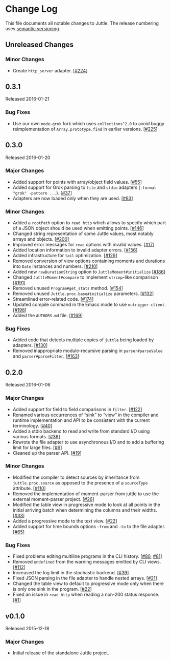 # Change Log

This file documents all notable changes to Juttle. The release numbering uses [semantic versioning](http://semver.org).

## Unreleased Changes

### Minor Changes

- Create `http_server` adapter. [[#224](https://github.com/juttle/juttle/pull/224)]

## 0.3.1

Released 2016-01-21

### Bug Fixes

- Use our own `node-grok` fork which uses `collections^2.0` to avoid buggy reimplementation of `Array.prototype.find` in earlier versions. [[#225](https://github.com/juttle/juttle/issues/225)]

## 0.3.0

Released 2016-01-20

### Major Changes

- Added support for points with array/object field values. [[#55](https://github.com/juttle/juttle/issues/55)]
- Added support for Grok parsing to `file` and `stdio` adapters (`-format "grok" -pattern ...`). [[#37](https://github.com/juttle/juttle/issues/37)]
- Adapters are now loaded only when they are used. [[#83](https://github.com/juttle/juttle/issues/83)]

### Minor Changes

- Added a `rootPath` option to `read http` which allows to specify which part of a JSON object should be used when emitting points. [[#146](https://github.com/juttle/juttle/issues/146)]
- Changed string representation of some Juttle values, most notably arrays and objects. [[#200](https://github.com/juttle/juttle/pull/200)]
- Improved error messages for `read` options with invalid values. [[#17](https://github.com/juttle/juttle/pull/17)]
- Added location information to invalid adapter errors. [[#156](https://github.com/juttle/juttle/pull/156)]
- Added infrastructure for `tail` optimization. [[#129](https://github.com/juttle/juttle/pull/129)]
- Removed conversion of view options containing moments and durations into `Date` instances and numbers. [[#210](https://github.com/juttle/juttle/pull/210)]
- Added new `rawDurationString` option to `JuttleMoment#initialize` [[#186](https://github.com/juttle/juttle/pull/186)]
- Changed `JuttleMoment#compare` to implement `strcmp`-like comparison [[#191](https://github.com/juttle/juttle/pull/191)]
- Removed unused `Program#get_stats` method. [[#154](https://github.com/juttle/juttle/pull/154)]
- Removed unused `Juttle.proc.base#initialize` parameters. [[#132](https://github.com/juttle/juttle/issues/132)]
- Streamlined error-related code. [[#174](https://github.com/juttle/juttle/pull/174)]
- Updated compile command in the Emacs mode to use `outrigger-client`. [[#198](https://github.com/juttle/juttle/issues/198)]
- Added the `AUTHORS.md` file. [[#169](https://github.com/juttle/juttle/pull/169)]

### Bug Fixes

- Added code that detects multiple copies of `juttle` being loaded by adapters. [[#130](https://github.com/juttle/juttle/issues/130)]
- Removed inappropriate module-recursive parsing in `parser#parseValue` and `parser#parseFilter`. [[#163](https://github.com/juttle/juttle/issues/163)]

## 0.2.0

Released 2016-01-06

### Major Changes

- Added support for field to field comparisons in `filter`. [[#122](https://github.com/juttle/juttle/pull/122)]
- Renamed various occurrences of “sink” to “view” in the compiler and runtime implementation and API to be consistent with the current terminology. [[#40](https://github.com/juttle/juttle/issues/40)]
- Added a stdio backend to read and write from standard I/O using various formats. [[#36](https://github.com/juttle/juttle/issues/36)]
- Rewrote the file adapter to use asynchronous I/O and to add a buffering limit for large files. [[#6](https://github.com/juttle/juttle/issues/6)]
- Cleaned up the parser API. [[#19](https://github.com/juttle/juttle/pull/19)]

### Minor Changes

- Modified the compiler to detect sources by inheritance from `juttle.proc.source` as opposed to the presence of a `sourceType` attribute. [[#110](https://github.com/juttle/juttle/pull/110)]
- Removed the implementation of moment-parser from juttle to use the external moment-parser project. [[#26](https://github.com/juttle/juttle/issues/26)]
- Modified the table view in progressive mode to look at all points in the initial arriving batch when determining the columns and their widths. [[#33](https://github.com/juttle/juttle/issues/33)]
- Added a progressive mode to the text view. [[#22](https://github.com/juttle/juttle/pull/22)]
- Added support for time bounds options `-from` and `-to` to the file adapter. [[#65](https://github.com/juttle/juttle/issues/65)]

### Bug Fixes

- Fixed problems editing multiline programs in the CLI history. [[#80](https://github.com/juttle/juttle/issues/80), [#81](https://github.com/juttle/juttle/issues/81)]
- Removed `undefined` from the warning messages emitted by CLI views. [[#112](https://github.com/juttle/juttle/pull/112)]
- Increased the log limit in the stochastic backend. [[#39](https://github.com/juttle/juttle/issues/39)]
- Fixed JSON parsing in the file adapter to handle nested arrays. [[#21](https://github.com/juttle/juttle/issues/21)]
- Changed the table view to default to progressive mode only when there is only one sink in the program. [[#22](https://github.com/juttle/juttle/pull/22)]
- Fixed an issue in `read http` when reading a non-200 status response. [[#1](https://github.com/juttle/juttle/issues/1)]

## v0.1.0

Released 2015-12-18

### Major Changes

- Initial release of the standalone Juttle project.
